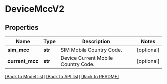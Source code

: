 # DeviceMccV2

## Properties
Name | Type | Description | Notes
------------ | ------------- | ------------- | -------------
**sim_mcc** | **str** | SIM Mobile Country Code. | [optional] 
**current_mcc** | **str** | Device Current Mobile Country Code. | [optional] 

[[Back to Model list]](../README.md#documentation-for-models) [[Back to API list]](../README.md#documentation-for-api-endpoints) [[Back to README]](../README.md)


